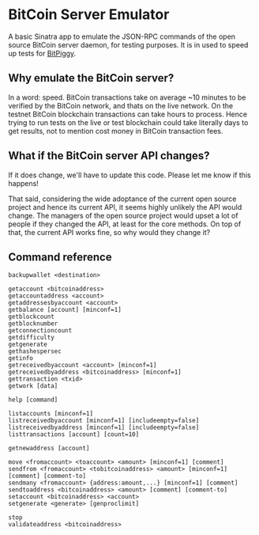 # BitCoin Server Emulator

A basic Sinatra app to emulate the JSON-RPC commands of the open source BitCoin server daemon, for testing purposes.  It is in used to speed up tests for [BitPiggy](http://bitpiggy.com).

## Why emulate the BitCoin server?

In a word: speed. BitCoin transactions take on average ~10 minutes to be verified by the BitCoin network, and thats on the live network. On the testnet BitCoin blockchain transactions can take hours to process. Hence trying to run tests on the live or test blockchain could take literally days to get results, not to mention cost money in BitCoin transaction fees.

## What if the BitCoin server API changes?

If it does change, we'll have to update this code. Please let me know if this happens!

That said, considering the wide adoptance of the current open source project and hence its current API, it seems highly unlikely the API would change. The managers of the open source project would upset a lot of people if they changed the API, at least for the core methods.  On top of that, the current API works fine, so why would they change it?

## Command reference

    backupwallet <destination>

    getaccount <bitcoinaddress>
    getaccountaddress <account>
    getaddressesbyaccount <account>
    getbalance [account] [minconf=1]
    getblockcount
    getblocknumber
    getconnectioncount
    getdifficulty
    getgenerate
    gethashespersec
    getinfo
    getreceivedbyaccount <account> [minconf=1]
    getreceivedbyaddress <bitcoinaddress> [minconf=1]
    gettransaction <txid>
    getwork [data]

    help [command]

    listaccounts [minconf=1]
    listreceivedbyaccount [minconf=1] [includeempty=false]
    listreceivedbyaddress [minconf=1] [includeempty=false]
    listtransactions [account] [count=10]

    getnewaddress [account]

    move <fromaccount> <toaccount> <amount> [minconf=1] [comment]
    sendfrom <fromaccount> <tobitcoinaddress> <amount> [minconf=1] [comment] [comment-to]
    sendmany <fromaccount> {address:amount,...} [minconf=1] [comment]
    sendtoaddress <bitcoinaddress> <amount> [comment] [comment-to]
    setaccount <bitcoinaddress> <account>
    setgenerate <generate> [genproclimit]

    stop
    validateaddress <bitcoinaddress>
